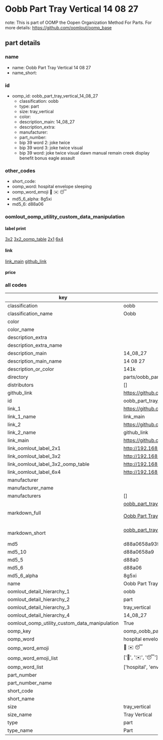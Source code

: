 # Oobb Part Tray Vertical 14 08 27  

note: This is part of OOMP the Oopen Organization Method For Parts. For more details: https://github.com/oomlout/oomp_base

##  part details





### name
* name: Oobb Part Tray Vertical 14 08 27
* name_short: 
### id
* oomp_id: oobb_part_tray_vertical_14_08_27
  * classification: oobb
  * type: part
  * size: tray_vertical
  * color: 
  * description_main: 14_08_27
  * description_extra: 
  * manufacturer: 
  * part_number: 
  * bip 39 word 2: joke twice
  * bip 39 word 3: joke twice visual
  * bip 39 word: joke twice visual dawn manual remain creek display benefit bonus eagle assault

### other_codes
* short_code: 
* oomp_word: hospital envelope sleeping
* oomp_word_emoji :hospital: :envelope: :sleeping:
* md5_6_alpha: 8g5xi
* md5_6: d88a06






### oomlout_oomp_utility_custom_data_manipulation
#### label print
[3x2](http://192.168.1.245:1112/?label=oomp%208g5xi)
[3x2_oomp_table](http://192.168.1.107:1112/?label=oomp%208g5xi)
[2x1](http://192.168.1.242:1112/?label=oomp%208g5xi)
[6x4](http://192.168.1.55:1112/?label=oomp%208g5xi)    

#### link

[link_main](https://github.com/oomlout/oomlout_oomp_current_version_messy/tree/main/parts/oobb_part_tray_vertical_14_08_27) [github_link](https://github.com/oomlout/oomlout_oomp_part_src/tree/main/parts/oobb_part_tray_vertical_14_08_27)                             

#### price







### all codes 
| key | value |  
| --- | --- |  
| classification | oobb |  
| classification_name | Oobb |  
| color |  |  
| color_name |  |  
| description_extra |  |  
| description_extra_name |  |  
| description_main | 14_08_27 |  
| description_main_name | 14 08 27 |  
| description_or_color | 141k |  
| directory | parts/oobb_part_tray_vertical_14_08_27 |  
| distributors | [] |  
| github_link | https://github.com/oomlout/oomlout_oomp_part_src/tree/main/parts/oobb_part_tray_vertical_14_08_27 |  
| id | oobb_part_tray_vertical_14_08_27 |  
| link_1 | https://github.com/oomlout/oomlout_oomp_current_version_messy/tree/main/parts/oobb_part_tray_vertical_14_08_27 |  
| link_1_name | link_main |  
| link_2 | https://github.com/oomlout/oomlout_oomp_part_src/tree/main/parts/oobb_part_tray_vertical_14_08_27 |  
| link_2_name | github_link |  
| link_main | https://github.com/oomlout/oomlout_oomp_current_version_messy/tree/main/parts/oobb_part_tray_vertical_14_08_27 |  
| link_oomlout_label_2x1 | http://192.168.1.242:1112/?label=oomp%208g5xi |  
| link_oomlout_label_3x2 | http://192.168.1.245:1112/?label=oomp%208g5xi |  
| link_oomlout_label_3x2_oomp_table | http://192.168.1.107:1112/?label=oomp%208g5xi |  
| link_oomlout_label_6x4 | http://192.168.1.55:1112/?label=oomp%208g5xi |  
| manufacturer |  |  
| manufacturer_name |  |  
| manufacturers | [] |  
| markdown_full | [oobb_part_tray_vertical_14_08_27](https://github.com/oomlout/oomlout_oomp_current_version_messy/tree/main/parts/oobb_part_tray_vertical_14_08_27)<br>[](https://github.com/oomlout/oomlout_oomp_current_version_messy/tree/main/parts/oobb_part_tray_vertical_14_08_27)<br>[Oobb Part Tray Vertical 14 08 27](https://github.com/oomlout/oomlout_oomp_current_version_messy/tree/main/parts/oobb_part_tray_vertical_14_08_27)<br><br> |  
| markdown_short | [oobb_part_tray_vertical_14_08_27](https://github.com/oomlout/oomlout_oomp_current_version_messy/tree/main/parts/oobb_part_tray_vertical_14_08_27)<br><br> |  
| md5 | d88a0658a93f8666d643b37fe9fad3c2 |  
| md5_10 | d88a0658a9 |  
| md5_5 | d88a0 |  
| md5_6 | d88a06 |  
| md5_6_alpha | 8g5xi |  
| name | Oobb Part Tray Vertical 14 08 27 |  
| oomlout_detail_hierarchy_1 | oobb |  
| oomlout_detail_hierarchy_2 | part |  
| oomlout_detail_hierarchy_3 | tray_vertical |  
| oomlout_detail_hierarchy_4 | 14_08_27 |  
| oomlout_oomp_utility_custom_data_manipulation | True |  
| oomp_key | oomp_oobb_part_tray_vertical_14_08_27 |  
| oomp_word | hospital envelope sleeping |  
| oomp_word_emoji | :hospital: :envelope: :sleeping: |  
| oomp_word_emoji_list | [':hospital:', ':envelope:', ':sleeping:'] |  
| oomp_word_list | ['hospital', 'envelope', 'sleeping'] |  
| part_number |  |  
| part_number_name |  |  
| short_code |  |  
| short_name |  |  
| size | tray_vertical |  
| size_name | Tray Vertical |  
| type | part |  
| type_name | Part |  
